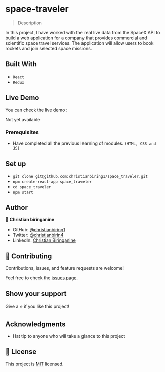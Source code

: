 # space-traveler

> Description

In this project, I have worked with the real live data from the SpaceX API to build a web application for a company that provides commercial and scientific space travel services. The application will allow users to book rockets and join selected space missions.

## Built With

- `React`
- `Redux`

## Live Demo

You can check the live demo :

Not yet available

### Prerequisites

- Have completed all the previous learning of modules.
  `(HTML, CSS and JS)`

## Set up

- `git clone git@github.com:christianbiring1/space_traveler.git`
- `npm create-react-app space_traveler`
- `cd space_traveler`
- `npm start`

## Author

👤 **Christian biringanine**

- GitHub: [@christianbiring1](https://github.com/christianbiring1)
- Twitter: [@christianbirin4](https://twitter.com/christianbirin4)
- LinkedIn: [Christian Biringanine](https://linkedin.com/in/christian-biringanine/)

## 🤝 Contributing

Contributions, issues, and feature requests are welcome!

Feel free to check the [issues page](../../issues/).

## Show your support

Give a ⭐️ if you like this project!

## Acknowledgments

- Hat tip to anyone who will take a glance to this project

## 📝 License

This project is [MIT](./MIT.md) licensed.
